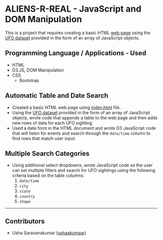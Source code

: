 # ALIENS-R-REAL - JavaScript and DOM Manipulation

This is a project that requires creating a basic HTML [web page](https://ushaakumaar.github.io/ALIENS-R-REAL-JavaScript-DOM-Manipulation/) using the [UFO dataset](static/js/data.js) provided in the form of an array of JavaScript objects.

## Programming Language / Applications - Used

  * HTML
  * D3.JS, DOM Manipulation
  * CSS
    - Bootstrap

## Automatic Table and Date Search
* Created a basic HTML web page using [index.html](index.html) file.
* Using the [UFO dataset](static/js/data.js) provided in the form of an array of JavaScript objects, wrote code that appends a table to the web page and then adds new rows of data for each UFO sighting.
* Used a date form in the HTML document and wrote D3 JavaScript code that will listen for events and search through the `date/time` column to find rows that match user input.

## Multiple Search Categories
* Using additional select dropdowns, wrote JavaScript code so the user can set multiple filters and search for UFO sightings using the following criteria based on the table columns:
  1. `date/time`
  2. `city`
  3. `state`
  4. `country`
  5. `shape`

---

## Contributors

- Usha Saravanakumar ([ushaakumaar](https://github.com/ushaakumaar))
